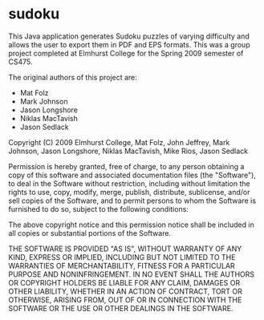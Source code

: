 sudoku
======

This Java application generates Sudoku puzzles of varying difficulty and allows
the user to export them in PDF and EPS formats. This was a group project
completed at Elmhurst College for the Spring 2009 semester of CS475.

The original authors of this project are:

- Mat Folz
- Mark Johnson
- Jason Longshore
- Niklas MacTavish
- Jason Sedlack

Copyright (C) 2009 Elmhurst College, Mat Folz, John Jeffrey, Mark Johnson, Jason Longshore, Niklas MacTavish, Mike Rios, Jason Sedlack

Permission is hereby granted, free of charge, to any person obtaining a copy of this software and associated documentation files (the "Software"), to deal in the Software without restriction, including without limitation the rights to use, copy, modify, merge, publish, distribute, sublicense, and/or sell copies of the Software, and to permit persons to whom the Software is furnished to do so, subject to the following conditions:

The above copyright notice and this permission notice shall be included in all copies or substantial portions of the Software.

THE SOFTWARE IS PROVIDED "AS IS", WITHOUT WARRANTY OF ANY KIND, EXPRESS OR IMPLIED, INCLUDING BUT NOT LIMITED TO THE WARRANTIES OF MERCHANTABILITY, FITNESS FOR A PARTICULAR PURPOSE AND NONINFRINGEMENT. IN NO EVENT SHALL THE AUTHORS OR COPYRIGHT HOLDERS BE LIABLE FOR ANY CLAIM, DAMAGES OR OTHER LIABILITY, WHETHER IN AN ACTION OF CONTRACT, TORT OR OTHERWISE, ARISING FROM, OUT OF OR IN CONNECTION WITH THE SOFTWARE OR THE USE OR OTHER DEALINGS IN THE SOFTWARE.

